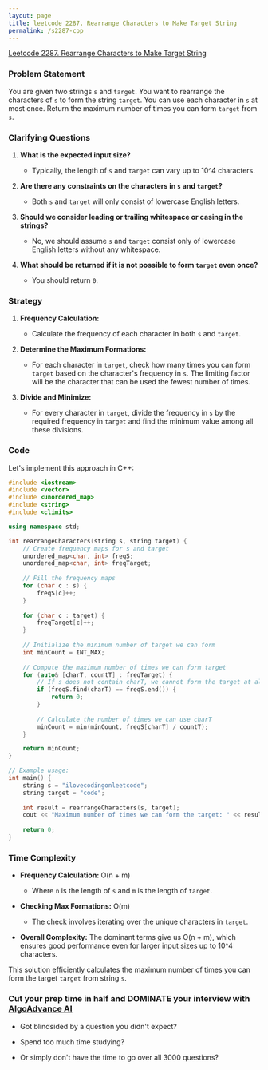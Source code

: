 ```yaml
---
layout: page
title: leetcode 2287. Rearrange Characters to Make Target String
permalink: /s2287-cpp
---
```

[Leetcode 2287. Rearrange Characters to Make Target String](https://algoadvance.github.io/algoadvance/l2287)
### Problem Statement

You are given two strings `s` and `target`. You want to rearrange the characters of `s` to form the string `target`. You can use each character in `s` at most once. Return the maximum number of times you can form `target` from `s`.

### Clarifying Questions

1. **What is the expected input size?**
   - Typically, the length of `s` and `target` can vary up to 10^4 characters.

2. **Are there any constraints on the characters in `s` and `target`?**
   - Both `s` and `target` will only consist of lowercase English letters.

3. **Should we consider leading or trailing whitespace or casing in the strings?**
   - No, we should assume `s` and `target` consist only of lowercase English letters without any whitespace.

4. **What should be returned if it is not possible to form `target` even once?**
   - You should return `0`.

### Strategy

1. **Frequency Calculation:**
   - Calculate the frequency of each character in both `s` and `target`.

2. **Determine the Maximum Formations:**
   - For each character in `target`, check how many times you can form `target` based on the character's frequency in `s`. The limiting factor will be the character that can be used the fewest number of times.

3. **Divide and Minimize:**
   - For every character in `target`, divide the frequency in `s` by the required frequency in `target` and find the minimum value among all these divisions.

### Code

Let's implement this approach in C++:

```cpp
#include <iostream>
#include <vector>
#include <unordered_map>
#include <string>
#include <climits>

using namespace std;

int rearrangeCharacters(string s, string target) {
    // Create frequency maps for s and target
    unordered_map<char, int> freqS;
    unordered_map<char, int> freqTarget;
    
    // Fill the frequency maps
    for (char c : s) {
        freqS[c]++;
    }
    
    for (char c : target) {
        freqTarget[c]++;
    }
    
    // Initialize the minimum number of target we can form
    int minCount = INT_MAX;
    
    // Compute the maximum number of times we can form target
    for (auto& [charT, countT] : freqTarget) {
        // If s does not contain charT, we cannot form the target at all
        if (freqS.find(charT) == freqS.end()) {
            return 0;
        }
        
        // Calculate the number of times we can use charT
        minCount = min(minCount, freqS[charT] / countT);
    }

    return minCount;
}

// Example usage:
int main() {
    string s = "ilovecodingonleetcode";
    string target = "code";
    
    int result = rearrangeCharacters(s, target);
    cout << "Maximum number of times we can form the target: " << result << endl;
    
    return 0;
}
```

### Time Complexity

- **Frequency Calculation:** O(n + m)
  - Where `n` is the length of `s` and `m` is the length of `target`.

- **Checking Max Formations:** O(m)
  - The check involves iterating over the unique characters in `target`.

- **Overall Complexity:** The dominant terms give us O(n + m), which ensures good performance even for larger input sizes up to 10^4 characters.

This solution efficiently calculates the maximum number of times you can form the target `target` from string `s`.


### Cut your prep time in half and DOMINATE your interview with [AlgoAdvance AI](https://algoAdvance.com)

- Got blindsided by a question you didn't expect?

- Spend too much time studying?

- Or simply don't have the time to go over all 3000 questions?

